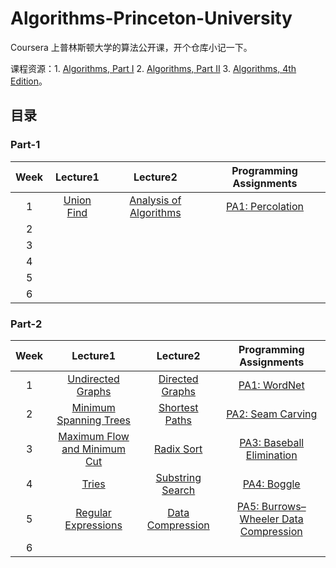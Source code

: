 # Algorithms-Princeton-University

Coursera 上普林斯顿大学的算法公开课，开个仓库小记一下。

课程资源：1. [Algorithms, Part I](https://www.coursera.org/learn/algorithms-part1) 2. [Algorithms, Part II](https://www.coursera.org/learn/algorithms-part2)  3. [Algorithms, 4th Edition](https://algs4.cs.princeton.edu/home/)。

## 目录

### Part-1

| Week  | Lecture1                                                          | Lecture2                                                                      | Programming Assignments                                                 |
| :---: | :---------------------------------------------------------------: | :---------------------------------------------------------------------------: | :---------------------------------------------------------------------: |
| 1     | [Union Find](https://www.cnblogs.com/mingyueanyao/p/8583941.html) | [Analysis of Algorithms](https://www.cnblogs.com/mingyueanyao/p/9111665.html) | [PA1: Percolation](https://www.cnblogs.com/mingyueanyao/p/9097987.html) |
| 2     |                                                                   |                                                                               |                                                                         |
| 3     |                                                                   |                                                                               |                                                                         |
| 4     |                                                                   |                                                                               |                                                                         |
| 5     |                                                                   |                                                                               |                                                                         |
| 6     |                                                                   |                                                                               |                                                                         |

### Part-2

| Week  | Lecture1                                                                      | Lecture2                                                               | Programming Assignments                                                  |
| :---: | :---------------------------------------------------------------------------: | :--------------------------------------------------------------------: | :----------------------------------------------------------------------: |
| 1     | [Undirected Graphs](https://www.cnblogs.com/mingyueanyao/p/9133805.html)      | [Directed Graphs](https://www.cnblogs.com/mingyueanyao/p/9148210.html) | [PA1: WordNet](https://www.cnblogs.com/mingyueanyao/p/9166441.html)      |
| 2     | [Minimum Spanning Trees](https://www.cnblogs.com/mingyueanyao/p/9173662.html) | [Shortest Paths](https://www.cnblogs.com/mingyueanyao/p/9193928.html)  | [PA2: Seam Carving](https://www.cnblogs.com/mingyueanyao/p/9216648.html) |
| 3     |     [Maximum Flow and Minimum Cut](https://www.cnblogs.com/mingyueanyao/p/9284898.html)                                                                          |               [Radix Sort](https://www.cnblogs.com/mingyueanyao/p/9347094.html)                                                         |   [PA3: Baseball Elimination](https://www.cnblogs.com/mingyueanyao/p/9339806.html)                                                                       |
| 4     |          [Tries](https://www.cnblogs.com/mingyueanyao/p/9386004.html)                                                                     |     [Substring Search](https://www.cnblogs.com/mingyueanyao/p/9404556.html)                                                                   |   [PA4: Boggle](https://www.cnblogs.com/mingyueanyao/p/9443790.html)                                                                       |
| 5     |            [Regular Expressions](https://www.cnblogs.com/mingyueanyao/p/9495243.html)                                                                   |              [Data Compression](https://www.cnblogs.com/mingyueanyao/p/9516423.html)                                                          |   [PA5: Burrows–Wheeler Data Compression](https://www.cnblogs.com/mingyueanyao/p/9558867.html)                                                                       |
| 6     |                                                                               |                                                                        |                                                                          |

